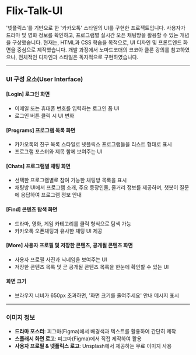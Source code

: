 # Flix-Talk-UI

'넷플릭스'를 기반으로 한 '카카오톡' 스타일의 UI를 구현한 프로젝트입니다. 사용자가 드라마 및 영화 정보를 확인하고, 프로그램별 실시간 오픈 채팅방을 활용할 수 있는 개념을 구상했습니다. 현재는, HTML과 CSS 학습을 목적으로, UI 디자인 및 프론트엔드 화면을 중심으로 제작했습니다. 개발 과정에서 노마드코더의 코코아 클론 강의를 참고하였으나, 전체적인 디자인과 스타일은 독자적으로 구현하였습니다.

---

### UI 구성 요소(User Interface)

#### [Login] 로그인 화면
- 이메일 또는 휴대폰 번호를 입력하는 로그인 폼 UI
- 로그인 버튼 클릭 시 UI 변화

#### [Programs] 프로그램 목록 화면
- 카카오톡의 친구 목록 스타일로 넷플릭스 프로그램들을 리스트 형태로 표시
- 프로그램 포스터와 제목 함께 보여주는 UI

#### [Chats] 프로그램별 채팅 화면
- 선택한 프로그램별로 참여 가능한 채팅방 목록을 표시
- 채팅방 UI에서 프로그램 소개, 주요 등장인물, 줄거리 정보를 제공하며, 챗봇이 질문에 응답하여 프로그램 정보 안내

#### [Find] 콘텐츠 탐색 화면
- 드라마, 영화, 게임 카테고리를 클릭 형식으로 탐색 가능
- 카카오톡 오픈채팅과 유사한 채팅 UI 제공

#### [More] 사용자 프로필 및 저장한 콘텐츠, 공개될 콘텐츠 화면
- 사용자 프로필 사진과 닉네임을 보여주는 UI
- 저장한 콘텐츠 목록 및 곧 공개될 콘텐츠 목록을 한눈에 확인할 수 있는 UI

#### 화면 크기
- 브라우저 너비가 650px 초과하면, '화면 크기를 줄여주세요' 안내 메시지 표시

---

### 이미지 정보
- **드라마 포스터**: 피그마(Figma)에서 배경색과 텍스트를 활용하여 간단히 제작
- **스플래시 화면 로고**: 피그마(Figma)에서 직접 제작하여 활용
- **사용자 프로필 & 넷플릭스 로고**: Unsplash에서 제공하는 무료 이미지 사용
